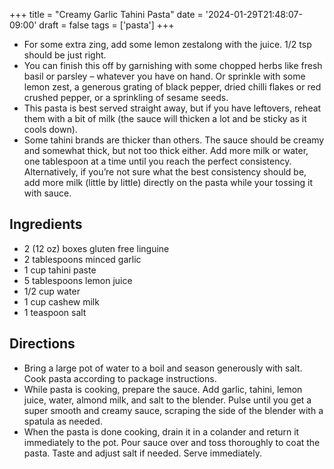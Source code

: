 +++
title = "Creamy Garlic Tahini Pasta"
date = '2024-01-29T21:48:07-09:00'
draft = false
tags = ['pasta']
+++

* For some extra zing, add some lemon zestalong with the juice. 1/2 tsp should be just right.
* You can finish this off by garnishing with some chopped herbs like fresh basil or parsley – whatever you have on hand. Or sprinkle with some lemon zest, a generous grating of black pepper, dried chilli flakes or red crushed pepper, or a sprinkling of sesame seeds.
* This pasta is best served straight away, but if you have leftovers, reheat them with a bit of milk (the sauce will thicken a lot and be sticky as it cools down).
* Some tahini brands are thicker than others. The sauce should be creamy and somewhat thick, but not too thick either. Add more milk or water, one tablespoon at a time until you reach the perfect consistency. Alternatively, if you’re not sure what the best consistency should be, add more milk (little by little) directly on the pasta while your tossing it with sauce.

## Ingredients
* 2 (12 oz) boxes gluten free linguine
* 2 tablespoons minced garlic
* 1 cup tahini paste
* 5 tablespoons lemon juice
* 1/2 cup water
* 1 cup cashew milk
* 1 teaspoon salt

## Directions
* Bring a large pot of water to a boil and season generously with salt. Cook pasta according to package instructions.
* While pasta is cooking, prepare the sauce. Add garlic, tahini, lemon juice, water, almond milk, and salt to the blender. Pulse until you get a super smooth and creamy sauce, scraping the side of the blender with a spatula as needed.
* When the pasta is done cooking, drain it in a colander and return it immediately to the pot. Pour sauce over and toss thoroughly to coat the pasta. Taste and adjust salt if needed. Serve immediately.
